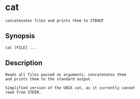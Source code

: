 # cat
    concatenates files and prints them to STDOUT

## Synopsis
    cat [FILE] ...

## Description
    Reads all files passed as arguments, concatenates them 
    and prints them to the standard output.

    Simplified version of the UNIX cat, as it currently cannot
    read from STDIN.
